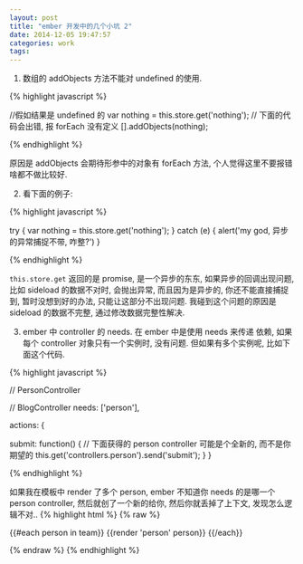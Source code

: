 ```yaml
---
layout: post
title: "ember 开发中的几个小坑 2"
date: 2014-12-05 19:47:57
categories: work
tags:
---
```


1. 数组的 addObjects 方法不能对 undefined 的使用.

{% highlight javascript %}

//假如结果是 undefined 的
var nothing = this.store.get('nothing');
// 下面的代码会出错, 报 forEach 没有定义 
[].addObjects(nothing); 

{% endhighlight %}

原因是 addObjects 会期待形参中的对象有 forEach 方法, 个人觉得这里不要报错啥都不做比较好.

2. 看下面的例子:

{% highlight javascript %}

try {
  var nothing = this.store.get('nothing');
} catch (e) {
  alert('my god, 异步的异常捕捉不带, 咋整?')
}

{% endhighlight %}

`this.store.get` 返回的是 promise, 是一个异步的东东, 如果异步的回调出现问题, 比如 sideload 的数据不对时,
会抛出异常, 而且因为是异步的, 你还不能直接捕捉到, 暂时没想到好的办法, 只能让这部分不出现问题. 我碰到这个问题的原因是 sideload 的数据不完整,
通过修改数据完整性解决.

3. ember 中 controller 的 needs.
在 ember 中是使用 needs 来传递 依赖, 如果每个 controller 对象只有一个实例时, 没有问题. 但如果有多个实例呢, 比如下面这个代码.

{% highlight javascript %}

// PersonController

// BlogController
needs: ['person'],

actions: {

  submit: function() {
    // 下面获得的 person controller 可能是个全新的, 而不是你期望的
    this.get('controllers.person').send('submit');
  }
}

{% endhighlight %}

如果我在模板中 render 了多个 person, ember 不知道你 needs 的是哪一个 person controller,
然后就创了一个新的给你, 然后你就丢掉了上下文, 发现怎么逻辑不对..
{% highlight html %}
{% raw %}

{{#each person in team}}
  {{render 'person' person}}
{{/each}}

{% endraw %}
{% endhighlight %}